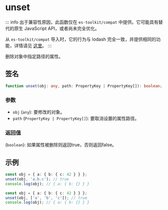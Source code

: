 # unset

::: info
出于兼容性原因，此函数仅在 `es-toolkit/compat` 中提供。它可能具有替代的原生 JavaScript API，或者尚未完全优化。

从 `es-toolkit/compat` 导入时，它的行为与 lodash 完全一致，并提供相同的功能，详情请见 [这里](../../../compatibility.md)。
:::

删除对象中指定路径的属性。

## 签名

```typescript
function unset(obj: any, path: PropertyKey | PropertyKey[]): boolean;
```

### 参数

- `obj` (`any`): 要修改的对象。
- `path` (`PropertyKey | PropertyKey[]`): 要取消设置的属性路径。

### 返回值

(`boolean`): 如果属性被删除则返回true，否则返回false。

## 示例

```typescript
const obj = { a: { b: { c: 42 } } };
unset(obj, 'a.b.c'); // true
console.log(obj); // { a: { b: {} } }

const obj = { a: { b: { c: 42 } } };
unset(obj, ['a', 'b', 'c']); // true
console.log(obj); // { a: { b: {} } }
```
